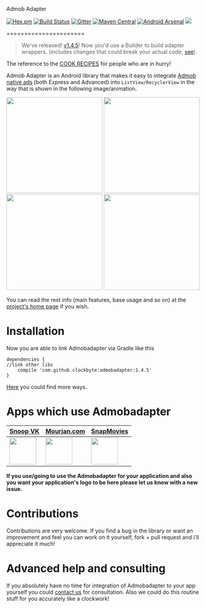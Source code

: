 Admob Adapter                               

[![Hex.pm](https://img.shields.io/hexpm/l/plug.svg)](http://www.apache.org/licenses/LICENSE-2.0)  [![Build Status](https://travis-ci.org/clockbyte/admobadapter.svg?branch=master)](https://travis-ci.org/clockbyte/admobadapter)  [![Gitter](https://badges.gitter.im/clockbyte/admobadapter.svg)](https://gitter.im/clockbyte/admobadapter?utm_source=badge&utm_medium=badge&utm_campaign=pr-badge)  [![Maven Central](https://maven-badges.herokuapp.com/maven-central/com.github.clockbyte/admobadapter/badge.svg)](https://maven-badges.herokuapp.com/maven-central/com.github.clockbyte/admobadapter)  [![Android Arsenal](https://img.shields.io/badge/Android%20Arsenal-Admobadapter-brightgreen.svg?style=flat)](https://android-arsenal.com/details/1/5706)  [![](https://img.shields.io/badge/API-14%2B-blue.svg?style=flat)](https://android-arsenal.com/api?level=14) 

======================

> We've released! [v1.4.5](https://github.com/clockbyte/admobadapter/releases/tag/v1.4.5)! Now you'd use a Builder to build adapter wrappers. (includes changes that could break your actual code, [see](https://github.com/clockbyte/admobadapter/wiki/Cookbook#the-recipe-3-for-a-recyclerview-scrolling-with-express-ads)).

The reference to the [COOK RECIPES](https://github.com/clockbyte/admobadapter/wiki/Cookbook) for people who are in hurry!

Admob Adapter is an Android library that makes it easy to integrate [Admob native ads](https://firebase.google.com/docs/admob/android/native) (both Express and Advanced) into ```ListView/RecyclerView``` in the way that is shown in the following image/animation.

 <img src="https://raw.githubusercontent.com/clockbyte/admobadapter/master/screenshots/device-2015-08-28-012121.png" width="250"> <img src="https://raw.githubusercontent.com/clockbyte/admobadapter/master/screenshots/Screenshot_20160809-183435.png" width="250">  <br/>  <img src="https://raw.githubusercontent.com/clockbyte/admobadapter/master/screenshots/ezgif.com-gif-maker.gif" width="250"> <img src="https://raw.githubusercontent.com/clockbyte/admobadapter/experimental/screenshots/device-2017-04-24-202814.png" width="250">

You can read the rest info (main features, base usage and so on) at the [project's home page](https://github.com/clockbyte/admobadapter/wiki/Home) if you wish.

# Installation
Now you are able to link Admobadapter via Gradle like this
```shell
dependencies {
//link other libs
    compile 'com.github.clockbyte:admobadapter:1.4.5'
}
```
[Here](https://github.com/clockbyte/admobadapter/wiki/Installation) you could find more ways.

# Apps which use Admobadapter

[**Snoop VK**](https://play.google.com/store/apps/details?id=com.clockbyte.vkgroupwatcher) | [**Mourjan.com**](https://play.google.com/store/apps/details?id=com.mourjan.classifieds) | [**SnapMovies**](https://play.google.com/store/apps/details?id=com.media.snap.movie)
--- | --- | ---
[<img src="https://lh3.googleusercontent.com/v5AhDqwCs1L9x4KA4mIsSbxXZ0jdUwFPf1ne2u6Ya7GRy2e1Ia97StLWTPVBV1b4rkw=w300-rw" width="70">](https://play.google.com/store/apps/details?id=com.clockbyte.vkgroupwatcher) | [<img src="https://lh6.ggpht.com/nWNwYHXynUmI-8zVF9RozbMtiyaW__2cvXOdx9Y_ggpiP8P3pe-XGdPpOUyCHIhFFGM=w300-rw" width="70">](https://play.google.com/store/apps/details?id=com.mourjan.classifieds) | [<img src="https://lh3.googleusercontent.com/qw3wsZsQYqueKLiIRmwtf7nq2k6EZREfYfG9RSkZyp-GAg18Jkfis_eoVrz5W6LIUw0=w300-rw" width="70">](https://play.google.com/store/apps/details?id=com.media.snap.movie)

**If you use/going to use the Admobadapter for your application and also you want your application's logo to be here please let us know with a new issue.**

# Contributions
Contributions are very welcome. If you find a bug in the library or want an improvement and feel you can work on it yourself, fork + pull request and i'll appreciate it much!

# Advanced help and consulting
If you absolutely have no time for integration of Admobadapter to your app yourself you could [contact us](clockbyte.ru) for consultation. Also we could do this routine stuff for you accurately like a clockwork!
